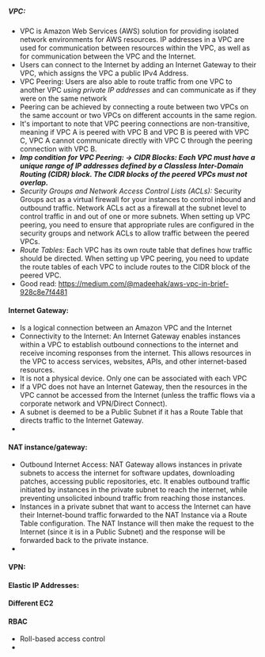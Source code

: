 ##### VPC:
* VPC is Amazon Web Services (AWS) solution for providing isolated network environments for AWS resources. IP addresses in a VPC are used for communication between resources within the VPC, as well as for communication between the VPC and the Internet.
* Users can connect to the Internet by adding an Internet Gateway to their VPC, which assigns the VPC a public IPv4 Address.
* VPC Peering: Users are also able to route traffic from one VPC to another VPC *using private IP addresses* and can communicate as if they were on the same network
* Peering can be achieved by connecting a route between two VPCs on the same account or two VPCs on different accounts in the same region.
*  It's important to note that VPC peering connections are non-transitive, meaning if VPC A is peered with VPC B and VPC B is peered with VPC C, VPC A cannot communicate directly with VPC C through the peering connection with VPC B.
*  ***Imp condition for VPC Peering: -> CIDR Blocks: Each VPC must have a unique range of IP addresses defined by a Classless Inter-Domain Routing (CIDR) block. The CIDR blocks of the peered VPCs must not overlap.***
*  *Security Groups and Network Access Control Lists (ACLs):* Security Groups act as a virtual firewall for your instances to control inbound and outbound traffic. Network ACLs act as a firewall at the subnet level to control traffic in and out of one or more subnets. When setting up VPC peering, you need to ensure that appropriate rules are configured in the security groups and network ACLs to allow traffic between the peered VPCs.
*  *Route Tables:* Each VPC has its own route table that defines how traffic should be directed. When setting up VPC peering, you need to update the route tables of each VPC to include routes to the CIDR block of the peered VPC.
*  Good read: https://medium.com/@madeehak/aws-vpc-in-brief-928c8e7f4481

#### Internet Gateway:
*  Is a logical connection between an Amazon VPC and the Internet
*  Connectivity to the Internet: An Internet Gateway enables instances within a VPC to establish outbound connections to the internet and receive incoming responses from the internet. This allows resources in the VPC to access services, websites, APIs, and other internet-based resources.
*  It is not a physical device. Only one can be associated with each VPC
*  If a VPC does not have an Internet Gateway, then the resources in the VPC cannot be accessed from the Internet (unless the traffic flows via a corporate network and VPN/Direct Connect).
*  A subnet is deemed to be a Public Subnet if it has a Route Table that directs traffic to the Internet Gateway.
*  

#### NAT instance/gateway:
* Outbound Internet Access: NAT Gateway allows instances in private subnets to access the internet for software updates, downloading patches, accessing public repositories, etc. It enables outbound traffic initiated by instances in the private subnet to reach the internet, while preventing unsolicited inbound traffic from reaching those instances.
* Instances in a private subnet that want to access the Internet can have their Internet-bound traffic forwarded to the NAT Instance via a Route Table configuration. The NAT Instance will then make the request to the Internet (since it is in a Public Subnet) and the response will be forwarded back to the private instance.
* 

#### VPN:

#### Elastic IP Addresses:

#### Different EC2 

#### RBAC
* Roll-based access control
* 

